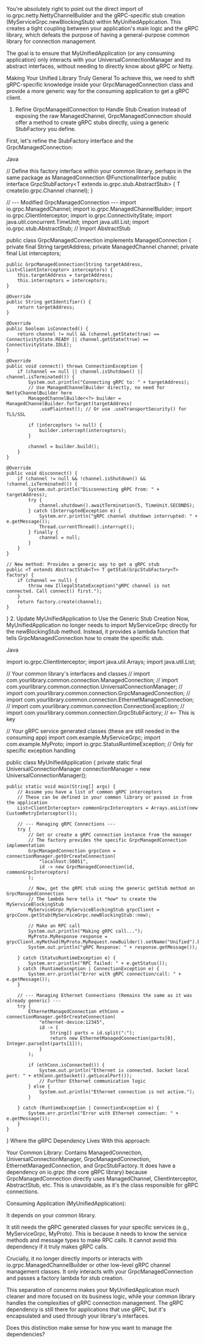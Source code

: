 You're absolutely right to point out the direct import of io.grpc.netty.NettyChannelBuilder and the gRPC-specific stub creation (MyServiceGrpc.newBlockingStub) within MyUnifiedApplication. This creates a tight coupling between your application's main logic and the gRPC library, which defeats the purpose of having a general-purpose common library for connection management.

The goal is to ensure that MyUnifiedApplication (or any consuming application) only interacts with your UniversalConnectionManager and its abstract interfaces, without needing to directly know about gRPC or Netty.

Making Your Unified Library Truly General
To achieve this, we need to shift gRPC-specific knowledge inside your GrpcManagedConnection class and provide a more generic way for the consuming application to get a gRPC client.

1. Refine GrpcManagedConnection to Handle Stub Creation
   Instead of exposing the raw ManagedChannel, GrpcManagedConnection should offer a method to create gRPC stubs directly, using a generic StubFactory you define.

First, let's refine the StubFactory interface and the GrpcManagedConnection:

Java

// Define this factory interface within your common library, perhaps in the same package as ManagedConnection
@FunctionalInterface
public interface GrpcStubFactory<T extends io.grpc.stub.AbstractStub<T>> {
T create(io.grpc.Channel channel);
}

// --- Modified GrpcManagedConnection ---
import io.grpc.ManagedChannel;
import io.grpc.ManagedChannelBuilder;
import io.grpc.ClientInterceptor;
import io.grpc.ConnectivityState;
import java.util.concurrent.TimeUnit;
import java.util.List;
import io.grpc.stub.AbstractStub; // Import AbstractStub

public class GrpcManagedConnection implements ManagedConnection {
private final String targetAddress;
private ManagedChannel channel;
private final List<ClientInterceptor> interceptors;

    public GrpcManagedConnection(String targetAddress, List<ClientInterceptor> interceptors) {
        this.targetAddress = targetAddress;
        this.interceptors = interceptors;
    }

    @Override
    public String getIdentifier() {
        return targetAddress;
    }

    @Override
    public boolean isConnected() {
        return channel != null && (channel.getState(true) == ConnectivityState.READY || channel.getState(true) == ConnectivityState.IDLE);
    }

    @Override
    public void connect() throws ConnectionException {
        if (channel == null || channel.isShutdown() || channel.isTerminated()) {
            System.out.println("Connecting gRPC to: " + targetAddress);
            // Use ManagedChannelBuilder directly, no need for NettyChannelBuilder here
            ManagedChannelBuilder<?> builder = ManagedChannelBuilder.forTarget(targetAddress)
                .usePlaintext(); // Or use .useTransportSecurity() for TLS/SSL

            if (interceptors != null) {
                builder.intercept(interceptors);
            }

            channel = builder.build();
        }
    }

    @Override
    public void disconnect() {
        if (channel != null && !channel.isShutdown() && !channel.isTerminated()) {
            System.out.println("Disconnecting gRPC from: " + targetAddress);
            try {
                channel.shutdown().awaitTermination(5, TimeUnit.SECONDS);
            } catch (InterruptedException e) {
                System.err.println("gRPC channel shutdown interrupted: " + e.getMessage());
                Thread.currentThread().interrupt();
            } finally {
                channel = null;
            }
        }
    }

    // New method: Provides a generic way to get a gRPC stub
    public <T extends AbstractStub<T>> T getStub(GrpcStubFactory<T> factory) {
        if (channel == null) {
            throw new IllegalStateException("gRPC channel is not connected. Call connect() first.");
        }
        return factory.create(channel);
    }
}
2. Update MyUnifiedApplication to Use the Generic Stub Creation
   Now, MyUnifiedApplication no longer needs to import MyServiceGrpc directly for the newBlockingStub method. Instead, it provides a lambda function that tells GrpcManagedConnection how to create the specific stub.

Java

import io.grpc.ClientInterceptor;
import java.util.Arrays;
import java.util.List;

// Your common library's interfaces and classes
// import com.yourlibrary.common.connection.ManagedConnection;
// import com.yourlibrary.common.connection.UniversalConnectionManager;
// import com.yourlibrary.common.connection.GrpcManagedConnection;
// import com.yourlibrary.common.connection.EthernetManagedConnection;
// import com.yourlibrary.common.connection.ConnectionException;
// import com.yourlibrary.common.connection.GrpcStubFactory; // <-- This is key

// Your gRPC service generated classes (these are still needed in the consuming app)
import com.example.MyServiceGrpc;
import com.example.MyProto;
import io.grpc.StatusRuntimeException; // Only for specific exception handling

public class MyUnifiedApplication {
private static final UniversalConnectionManager connectionManager = new UniversalConnectionManager();

    public static void main(String[] args) {
        // Assume you have a list of common gRPC interceptors
        // These can be defined in your common library or passed in from the application
        List<ClientInterceptor> commonGrpcInterceptors = Arrays.asList(new CustomRetryInterceptor());

        // --- Managing gRPC Connections ---
        try {
            // Get or create a gRPC connection instance from the manager
            // The factory provides the specific GrpcManagedConnection implementation
            GrpcManagedConnection grpcConn = connectionManager.getOrCreateConnection(
                "localhost:50051",
                id -> new GrpcManagedConnection(id, commonGrpcInterceptors)
            );

            // Now, get the gRPC stub using the generic getStub method on GrpcManagedConnection
            // The lambda here tells it *how* to create the MyServiceBlockingStub
            MyServiceGrpc.MyServiceBlockingStub grpcClient = grpcConn.getStub(MyServiceGrpc.newBlockingStub::new);

            // Make an RPC call
            System.out.println("Making gRPC call...");
            MyProto.MyResponse response = grpcClient.myMethod(MyProto.MyRequest.newBuilder().setName("Unified").build());
            System.out.println("gRPC Response: " + response.getMessage());

        } catch (StatusRuntimeException e) {
            System.err.println("RPC failed: " + e.getStatus());
        } catch (RuntimeException | ConnectionException e) {
            System.err.println("Error with gRPC connection/call: " + e.getMessage());
        }

        // --- Managing Ethernet Connections (Remains the same as it was already generic) ---
        try {
            EthernetManagedConnection ethConn = connectionManager.getOrCreateConnection(
                "ethernet-device:12345",
                id -> {
                    String[] parts = id.split(":");
                    return new EthernetManagedConnection(parts[0], Integer.parseInt(parts[1]));
                }
            );

            if (ethConn.isConnected()) {
                System.out.println("Ethernet is connected. Socket local port: " + ethConn.getSocket().getLocalPort());
                // Further Ethernet communication logic
            } else {
                System.out.println("Ethernet connection is not active.");
            }

        } catch (RuntimeException | ConnectionException e) {
            System.err.println("Error with Ethernet connection: " + e.getMessage());
        }
    }
}
Where the gRPC Dependency Lives
With this approach:

Your Common Library: Contains ManagedConnection, UniversalConnectionManager, GrpcManagedConnection, EthernetManagedConnection, and GrpcStubFactory. It does have a dependency on io.grpc (the core gRPC library) because GrpcManagedConnection directly uses ManagedChannel, ClientInterceptor, AbstractStub, etc. This is unavoidable, as it's the class responsible for gRPC connections.

Consuming Application (MyUnifiedApplication):

It depends on your common library.

It still needs the gRPC generated classes for your specific services (e.g., MyServiceGrpc, MyProto). This is because it needs to know the service methods and message types to make RPC calls. It cannot avoid this dependency if it truly makes gRPC calls.

Crucially, it no longer directly imports or interacts with io.grpc.ManagedChannelBuilder or other low-level gRPC channel management classes. It only interacts with your GrpcManagedConnection and passes a factory lambda for stub creation.

This separation of concerns makes your MyUnifiedApplication much cleaner and more focused on its business logic, while your common library handles the complexities of gRPC connection management. The gRPC dependency is still there for applications that use gRPC, but it's encapsulated and used through your library's interfaces.

Does this distinction make sense for how you want to manage the dependencies?